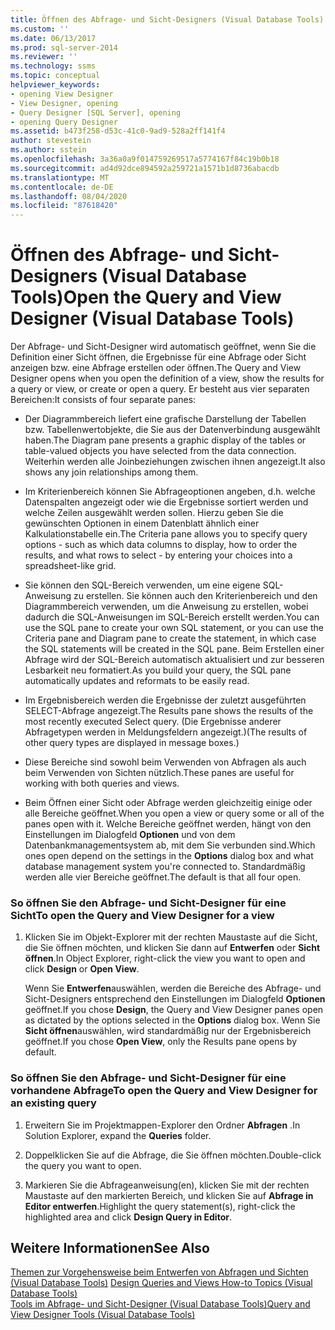```yaml
---
title: Öffnen des Abfrage- und Sicht-Designers (Visual Database Tools) | Microsoft-Dokumentation
ms.custom: ''
ms.date: 06/13/2017
ms.prod: sql-server-2014
ms.reviewer: ''
ms.technology: ssms
ms.topic: conceptual
helpviewer_keywords:
- opening View Designer
- View Designer, opening
- Query Designer [SQL Server], opening
- opening Query Designer
ms.assetid: b473f258-d53c-41c0-9ad9-528a2ff141f4
author: stevestein
ms.author: sstein
ms.openlocfilehash: 3a36a0a9f014759269517a5774167f84c19b0b18
ms.sourcegitcommit: ad4d92dce894592a259721a1571b1d8736abacdb
ms.translationtype: MT
ms.contentlocale: de-DE
ms.lasthandoff: 08/04/2020
ms.locfileid: "87618420"
---
```

# <a name="open-the-query-and-view-designer-visual-database-tools"></a><span data-ttu-id="f7a69-102">Öffnen des Abfrage- und Sicht-Designers (Visual Database Tools)</span><span class="sxs-lookup"><span data-stu-id="f7a69-102">Open the Query and View Designer (Visual Database Tools)</span></span>
  <span data-ttu-id="f7a69-103">Der Abfrage- und Sicht-Designer wird automatisch geöffnet, wenn Sie die Definition einer Sicht öffnen, die Ergebnisse für eine Abfrage oder Sicht anzeigen bzw. eine Abfrage erstellen oder öffnen.</span><span class="sxs-lookup"><span data-stu-id="f7a69-103">The Query and View Designer opens when you open the definition of a view, show the results for a query or view, or create or open a query.</span></span> <span data-ttu-id="f7a69-104">Er besteht aus vier separaten Bereichen:</span><span class="sxs-lookup"><span data-stu-id="f7a69-104">It consists of four separate panes:</span></span>  
  
-   <span data-ttu-id="f7a69-105">Der Diagrammbereich liefert eine grafische Darstellung der Tabellen bzw. Tabellenwertobjekte, die Sie aus der Datenverbindung ausgewählt haben.</span><span class="sxs-lookup"><span data-stu-id="f7a69-105">The Diagram pane presents a graphic display of the tables or table-valued objects you have selected from the data connection.</span></span> <span data-ttu-id="f7a69-106">Weiterhin werden alle Joinbeziehungen zwischen ihnen angezeigt.</span><span class="sxs-lookup"><span data-stu-id="f7a69-106">It also shows any join relationships among them.</span></span>  
  
-   <span data-ttu-id="f7a69-107">Im Kriterienbereich können Sie Abfrageoptionen angeben, d.h. welche Datenspalten angezeigt oder wie die Ergebnisse sortiert werden und welche Zeilen ausgewählt werden sollen. Hierzu geben Sie die gewünschten Optionen in einem Datenblatt ähnlich einer Kalkulationstabelle ein.</span><span class="sxs-lookup"><span data-stu-id="f7a69-107">The Criteria pane allows you to specify query options - such as which data columns to display, how to order the results, and what rows to select - by entering your choices into a spreadsheet-like grid.</span></span>  
  
-   <span data-ttu-id="f7a69-108">Sie können den SQL-Bereich verwenden, um eine eigene SQL-Anweisung zu erstellen. Sie können auch den Kriterienbereich und den Diagrammbereich verwenden, um die Anweisung zu erstellen, wobei dadurch die SQL-Anweisungen im SQL-Bereich erstellt werden.</span><span class="sxs-lookup"><span data-stu-id="f7a69-108">You can use the SQL pane to create your own SQL statement, or you can use the Criteria pane and Diagram pane to create the statement, in which case the SQL statements will be created in the SQL pane.</span></span> <span data-ttu-id="f7a69-109">Beim Erstellen einer Abfrage wird der SQL-Bereich automatisch aktualisiert und zur besseren Lesbarkeit neu formatiert.</span><span class="sxs-lookup"><span data-stu-id="f7a69-109">As you build your query, the SQL pane automatically updates and reformats to be easily read.</span></span>  
  
-   <span data-ttu-id="f7a69-110">Im Ergebnisbereich werden die Ergebnisse der zuletzt ausgeführten SELECT-Abfrage angezeigt.</span><span class="sxs-lookup"><span data-stu-id="f7a69-110">The Results pane shows the results of the most recently executed Select query.</span></span> <span data-ttu-id="f7a69-111">(Die Ergebnisse anderer Abfragetypen werden in Meldungsfeldern angezeigt.)</span><span class="sxs-lookup"><span data-stu-id="f7a69-111">(The results of other query types are displayed in message boxes.)</span></span>  
  
-   <span data-ttu-id="f7a69-112">Diese Bereiche sind sowohl beim Verwenden von Abfragen als auch beim Verwenden von Sichten nützlich.</span><span class="sxs-lookup"><span data-stu-id="f7a69-112">These panes are useful for working with both queries and views.</span></span>  
  
-   <span data-ttu-id="f7a69-113">Beim Öffnen einer Sicht oder Abfrage werden gleichzeitig einige oder alle Bereiche geöffnet.</span><span class="sxs-lookup"><span data-stu-id="f7a69-113">When you open a view or query some or all of the panes open with it.</span></span> <span data-ttu-id="f7a69-114">Welche Bereiche geöffnet werden, hängt von den Einstellungen im Dialogfeld **Optionen** und von dem Datenbankmanagementsystem ab, mit dem Sie verbunden sind.</span><span class="sxs-lookup"><span data-stu-id="f7a69-114">Which ones open depend on the settings in the **Options** dialog box and what database management system you're connected to.</span></span> <span data-ttu-id="f7a69-115">Standardmäßig werden alle vier Bereiche geöffnet.</span><span class="sxs-lookup"><span data-stu-id="f7a69-115">The default is that all four open.</span></span>  
  
### <a name="to-open-the-query-and-view-designer-for-a-view"></a><span data-ttu-id="f7a69-116">So öffnen Sie den Abfrage- und Sicht-Designer für eine Sicht</span><span class="sxs-lookup"><span data-stu-id="f7a69-116">To open the Query and View Designer for a view</span></span>  
  
1.  <span data-ttu-id="f7a69-117">Klicken Sie im Objekt-Explorer mit der rechten Maustaste auf die Sicht, die Sie öffnen möchten, und klicken Sie dann auf **Entwerfen** oder **Sicht öffnen**.</span><span class="sxs-lookup"><span data-stu-id="f7a69-117">In Object Explorer, right-click the view you want to open and click **Design** or **Open View**.</span></span>  
  
     <span data-ttu-id="f7a69-118">Wenn Sie **Entwerfen**auswählen, werden die Bereiche des Abfrage- und Sicht-Designers entsprechend den Einstellungen im Dialogfeld **Optionen** geöffnet.</span><span class="sxs-lookup"><span data-stu-id="f7a69-118">If you chose **Design**, the Query and View Designer panes open as dictated by the options selected in the **Options** dialog box.</span></span> <span data-ttu-id="f7a69-119">Wenn Sie **Sicht öffnen**auswählen, wird standardmäßig nur der Ergebnisbereich geöffnet.</span><span class="sxs-lookup"><span data-stu-id="f7a69-119">If you chose **Open View**, only the Results pane opens by default.</span></span>  
  
### <a name="to-open-the-query-and-view-designer-for-an-existing-query"></a><span data-ttu-id="f7a69-120">So öffnen Sie den Abfrage- und Sicht-Designer für eine vorhandene Abfrage</span><span class="sxs-lookup"><span data-stu-id="f7a69-120">To open the Query and View Designer for an existing query</span></span>  
  
1.  <span data-ttu-id="f7a69-121">Erweitern Sie im Projektmappen-Explorer den Ordner **Abfragen** .</span><span class="sxs-lookup"><span data-stu-id="f7a69-121">In Solution Explorer, expand the **Queries** folder.</span></span>  
  
2.  <span data-ttu-id="f7a69-122">Doppelklicken Sie auf die Abfrage, die Sie öffnen möchten.</span><span class="sxs-lookup"><span data-stu-id="f7a69-122">Double-click the query you want to open.</span></span>  
  
3.  <span data-ttu-id="f7a69-123">Markieren Sie die Abfrageanweisung(en), klicken Sie mit der rechten Maustaste auf den markierten Bereich, und klicken Sie auf **Abfrage in Editor entwerfen**.</span><span class="sxs-lookup"><span data-stu-id="f7a69-123">Highlight the query statement(s), right-click the highlighted area and click **Design Query in Editor**.</span></span>  
  
## <a name="see-also"></a><span data-ttu-id="f7a69-124">Weitere Informationen</span><span class="sxs-lookup"><span data-stu-id="f7a69-124">See Also</span></span>  
 <span data-ttu-id="f7a69-125">[Themen zur Vorgehensweise beim Entwerfen von Abfragen und Sichten &#40;Visual Database Tools&#41;](visual-database-tools.md) </span><span class="sxs-lookup"><span data-stu-id="f7a69-125">[Design Queries and Views How-to Topics &#40;Visual Database Tools&#41;](visual-database-tools.md) </span></span>  
 [<span data-ttu-id="f7a69-126">Tools im Abfrage- und Sicht-Designer &#40;Visual Database Tools&#41;</span><span class="sxs-lookup"><span data-stu-id="f7a69-126">Query and View Designer Tools &#40;Visual Database Tools&#41;</span></span>](query-and-view-designer-tools-visual-database-tools.md)  
  
  
